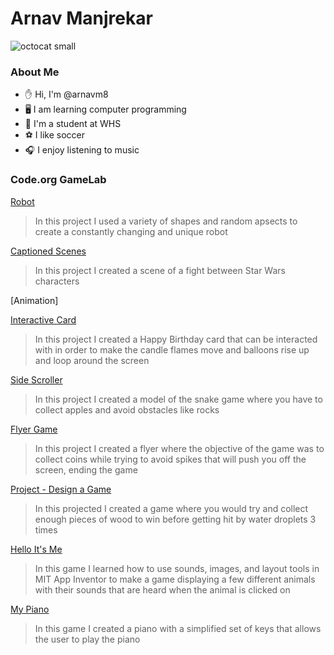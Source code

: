 # Arnav Manjrekar

![octocat small](https://github.com/arnavm8/Arnav-Manjrekar/assets/146843617/088aded6-2523-4257-8e75-81378eb8cee1)

### About Me

- ✋ Hi, I'm @arnavm8
- 🖥️ I am learning computer programming
- 🏫 I'm a student at WHS
- ⚽ I like soccer
- 🎧 I enjoy listening to music

### Code.org GameLab

[Robot](https://arnavm8.github.io/Robot/)
> In this project I used a variety of shapes and random apsects to create a constantly changing and unique robot

[Captioned Scenes](https://studio.code.org/projects/gamelab/PpS_57vzyegXUKlqSPv4fD0coqGoYKvq_dD-kJVkVLE)
> In this project I created a scene of a fight between Star Wars characters

[Animation]
>

[Interactive Card](https://studio.code.org/projects/gamelab/AOuEW30j20frgFVd2zBgWVUcDLeR5T9InQJzI7bPDsk)
> In this project I created a Happy Birthday card that can be interacted with in order to make the candle flames move and balloons rise up and loop around the screen

[Side Scroller](https://studio.code.org/projects/gamelab/2k9g27nsfadFjb2_P9zIOd6eGYeUVFv76emfC3RmFiw)
> In this project I created a model of the snake game where you have to collect apples and avoid obstacles like rocks

[Flyer Game](https://studio.code.org/projects/gamelab/OBQlIoUJ1JLV7nYOjsIiSpJhToWIQy5ayrEnRHlM9t8)
> In this project I created a flyer where the objective of the game was to collect coins while trying to avoid spikes that will push you off the screen, ending the game

[Project - Design a Game](https://studio.code.org/projects/gamelab/hB_RTDPtb6jCBML5r0BsZjllNTmu5NawYwW6sULR1P0)
> In this projected I created a game where you would try and collect enough pieces of wood to win before getting hit by water droplets 3 times

[Hello It's Me](https://ai2.appinventor.mit.edu/#4784477257465856)
> In this game I learned how to use sounds, images, and layout tools in MIT App Inventor to make a game displaying a few different animals with their sounds that are heard when the animal is clicked on

[My Piano](https://ai2.appinventor.mit.edu/#5974483770671104)
> In this game I created a piano with a simplified set of keys that allows the user to play the piano
